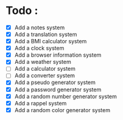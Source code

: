 # Todo :

- [x] Add a notes system
- [x] Add a translation system
- [x] Add a BMI calculator system
- [x] Add a clock system
- [x] Add a browser information system
- [x] Add a weather system
- [ ] Add a calculator system
- [ ] Add a converter system
- [x] Add a pseudo generator system
- [x] Add a password generator system
- [x] Add a random number generator system
- [x] Add a rappel system
- [x] Add a random color generator system